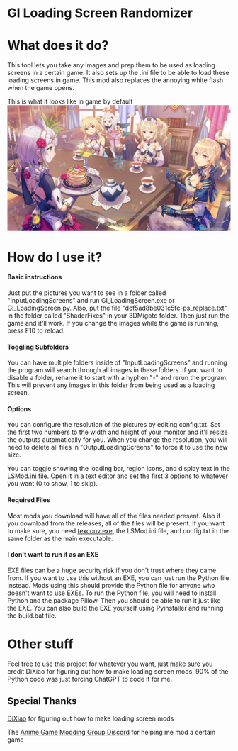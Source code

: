 # GI Loading Screen Randomizer

# What does it do?
This tool lets you take any images and prep them to be used as loading screens in a certain game. It also sets up the .ini file to be able to load these loading screens in game. This mod also replaces the annoying white flash when the game opens.

This is what it looks like in game by default
![alt text](https://github.com/Arsinia/GI_LoadscreenRandomizer/blob/main/README_Pictures/Example.png?raw=true)

# How do I use it?
#### Basic instructions
Just put the pictures you want to see in a folder called "InputLoadingScreens" and run GI_LoadingScreen.exe or GI_LoadingScreen.py. Also, put the file "dcf5ad8be031c5fc-ps_replace.txt" in the folder called "ShaderFixes" in your 3DMigoto folder. Then just run the game and it'll work. If you change the images while the game is running, press F10 to reload.

#### Toggling Subfolders
You can have multiple folders inside of "InputLoadingScreens" and running the program will search through all images in these folders. If you want to disable a folder, rename it to start with a hyphen "-" and rerun the program. This will prevent any images in this folder from being used as a loading screen.

#### Options
You can configure the resolution of the pictures by editing config.txt. Set the first two numbers to the width and height of your monitor and it'll resize the outputs automatically for you. When you change the resolution, you will need to delete all files in "OutputLoadingScreens" to force it to use the new size.

You can toggle showing the loading bar, region icons, and display text in the LSMod.ini file. Open it in a text editor and set the first 3 options to whatever you want (0 to show, 1 to skip). 

#### Required Files
Most mods you download will have all of the files needed present. Also if you download from the releases, all of the files will be present. If you want to make sure, you need [texconv.exe](https://github.com/Microsoft/DirectXTex/wiki/Texconv), the LSMod.ini file, and config.txt in the same folder as the main executable.

#### I don't want to run it as an EXE
EXE files can be a huge security risk if you don't trust where they came from. If you want to use this without an EXE, you can just run the Python file instead. Mods using this should provide the Python file for anyone who doesn't want to use EXEs. To run the Python file, you will need to install Python and the package Pillow. Then you should be able to run it just like the EXE. You can also build the EXE yourself using Pyinstaller and running the build.bat file.

# Other stuff
Feel free to use this project for whatever you want, just make sure you credit DiXiao for figuring out how to make loading screen mods. 90% of the Python code was just forcing ChatGPT to code it for me.

## Special Thanks
[DiXiao](https://gamebanana.com/members/2182818) for figuring out how to make loading screen mods

The [Anime Game Modding Group Discord](https://discord.gg/gR2Ts6ApP7) for helping me mod a certain game
